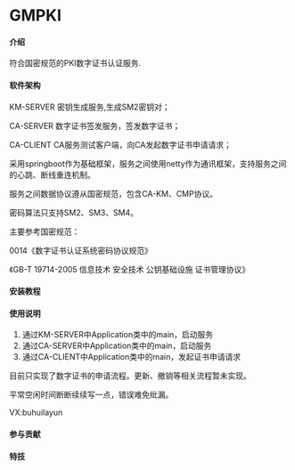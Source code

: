 # GMPKI

#### 介绍
符合国密规范的PKI数字证书认证服务.

#### 软件架构

KM-SERVER 密钥生成服务,生成SM2密钥对；

CA-SERVER 数字证书签发服务，签发数字证书；

CA-CLIENT CA服务测试客户端，向CA发起数字证书申请请求；

采用springboot作为基础框架，服务之间使用netty作为通讯框架，支持服务之间的心跳、断线重连机制。

服务之间数据协议遵从国密规范，包含CA-KM、CMP协议。

密码算法只支持SM2、SM3、SM4。

主要参考国密规范：

0014《数字证书认证系统密码协议规范》

《GB-T 19714-2005 信息技术 安全技术 公钥基础设施 证书管理协议》


#### 安装教程



#### 使用说明
1.  通过KM-SERVER中Application类中的main，启动服务
2.  通过CA-SERVER中Application类中的main，启动服务
3.  通过CA-CLIENT中Application类中的main，发起证书申请请求

目前只实现了数字证书的申请流程。更新、撤销等相关流程暂未实现。

平常空闲时间断断续续写一点，错误难免纰漏。

VX:buhuilayun

#### 参与贡献




#### 特技

